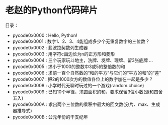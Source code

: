 # 老赵的Python代码碎片

目录：
- pycode0x0000 : Hello, Python!
- pycode0x0001 : 数字1、2、3、4能组成多少个无重复数字的三位数？
- pycode0x0002 : 斐波拉契数列生成器
- pycode0x0003 : 用字符c画边长为n的正方形和菱形
- pycode0x0004 : 三个玩家玩斗地主，洗牌、发牌、理牌、留3张底牌 ...
- pycode0x0005 : 求小于1000的整数中3或5的整倍数的和
- pycode0x0006 : 求前一百个自然数的“和的平方”与它们的“平方的和”的“差”
- pycode0x0007 : 把2的1000次方的数值各位上的数字加在一起是多少？
- pycode0x0008 : 小学时代无聊时玩过的一个游戏(random.choice)
- pycode0x0009 : 已知10个半径，求圆面积的和，要求保留3位小数(派和四舍五入)
- pycode0x000A : 求出两个三位数的乘积中最大的回文数(分片、max、生成器推导式)
- pycode0x000B : 公元年份的干支纪年
